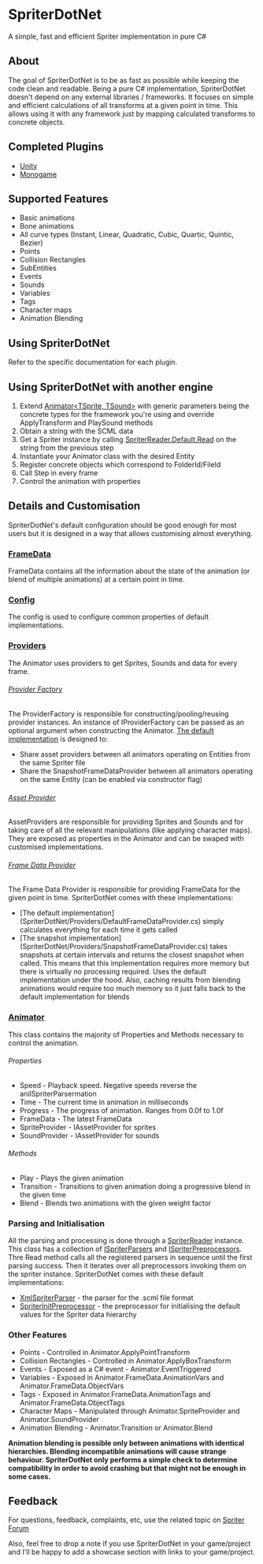 # SpriterDotNet
A simple, fast and efficient Spriter implementation in pure C#

## About
The goal of SpriterDotNet is to be as fast as possible while keeping the code clean and readable. 
Being a pure C# implementation, SpriterDotNet doesn't depend on any external libraries / frameworks. It focuses on simple and efficient calculations of all transforms at a given point in time. This allows using it with any framework just by mapping calculated transforms to concrete objects.

## Completed Plugins
* [Unity](SpriterDotNet.Unity)
* [Monogame](SpriterDotNet.MonoGame)

## Supported Features
* Basic animations
* Bone animations
* All curve types (Instant, Linear, Quadratic, Cubic, Quartic, Quintic, Bezier)
* Points
* Collision Rectangles
* SubEntities
* Events
* Sounds
* Variables
* Tags
* Character maps
* Animation Blending

## Using SpriterDotNet
Refer to the specific documentation for each plugin.

## Using SpriterDotNet with another engine
1. Extend [Animator<TSprite, TSound>](SpriterDotNet/Animator.cs) with generic parameters being the concrete types for the framework you're using and override ApplyTransform and PlaySound methods
2. Obtain a string with the SCML data
3. Get a Spriter instance by calling [SpriterReader.Default.Read](SpriterDotNet/SpriterReader.cs) on the string from the previous step
4. Instantiate your Animator class with the desired Entity
5. Register concrete objects which correspond to FolderId/FileId
6. Call Step in every frame
7. Control the animation with properties

## Details and Customisation
SpriterDotNet's default configuration should be good enough for most users but it is designed in a way that allows customising almost everything.

### [FrameData](SpriterDotNet/FrameData.cs)
FrameData contains all the information about the state of the animation (or blend of multiple animations) at a certain point in time.

### [Config](SpriterDotNet/Config.cs)
The config is used to configure common properties of default implementations.

### [Providers](SpriterDotNet/Providers)
The Animator uses providers to get Sprites, Sounds and data for every frame.

###### [Provider Factory](SpriterDotNet/IProviderFactory.cs)
The ProviderFactory is responsible for constructing/pooling/reusing provider instances. An instance of IProviderFactory can be passed as an optional argument when constructing the Animator.
[The default implementation](SpriterDotNet/Providers/DefaultProviderFactory.cs) is designed to:
* Share asset providers between all animators operating on Entities from the same Spriter file
* Share the SnapshotFrameDataProvider between all animators operating on the same Entity (can be enabled via constructor flag)

###### [Asset Provider](SpriterDotNet/IAssetProvider.cs)
AssetProviders are responsible for providing Sprites and Sounds and for taking care of all the relevant manipulations (like applying character maps).
They are exposed as properties in the Animator and can be swaped with customised implementations.

###### [Frame Data Provider](SpriterDotNet/IFrameDataProvider.cs)
The Frame Data Provider is responsible for providing FrameData for the given point in time. SpriterDotNet comes with these implementations:
* [The default implementation] (SpriterDotNet/Providers/DefaultFrameDataProvider.cs) simply calculates everything for each time it gets called
* [The snapshot implementation] (SpriterDotNet/Providers/SnapshotFrameDataProvider.cs) takes snapshots at certain intervals and returns the closest snapshot when called. This means that this implementation requires more memory but there is virtually no processing required. Uses the default implementation under the hood. Also, caching results from blending animations would require too much memory so it just falls back to the default implementation for blends

### [Animator](SpriterDotNet/Animator.cs)
This class contains the majority of Properties and Methods necessary to control the animation.

###### Properties
* Speed - Playback speed. Negative speeds reverse the aniISpriterParsermation
* Time - The current time in animation in milliseconds
* Progress - The progress of animation. Ranges from 0.0f to 1.0f
* FrameData - The latest FrameData
* SpriteProvider - IAssetProvider for sprites
* SoundProvider - IAssetProvider for sounds

######  Methods
* Play - Plays the given animation
* Transition - Transitions to given animation doing a progressive blend in the given time
* Blend - Blends two animations with the given weight factor

### Parsing and Initialisation
All the parsing and processing is done through a [SpriterReader](SpriterDotNet/SpriterReader.cs) instance. This class has a collection of [ISpriterParsers](SpriterDotNet/ISpriterParser.cs) and [ISpriterPreprocessors](SpriterDotNet/ISpriterPreprocessor.cs). Thre Read method calls all the registered parsers in sequence until the first parsing success. Then it iterates over all preprocessors invoking them on the spriter instance. SpriterDotNet comes with these default implementations:
* [XmlSpriterParser](SpriterDotNet/Parsers/XmlSpriterParser.cs) - the parser for the .scml file format
* [SpriterInitPreprocessor](SpriterDotNet/Preprocessors/SpriterInitPreprocessor.cs) - the preprocessor for initialising the default values for the Spriter data hierarchy

### Other Features
* Points - Controlled in Animator.ApplyPointTransform
* Collision Rectangles - Controlled in Animator.ApplyBoxTransform
* Events - Exposed as a C# event - Animator.EventTriggered
* Variables - Exposed in Animator.FrameData.AnimationVars and Animator.FrameData.ObjectVars
* Tags - Exposed in Animator.FrameData.AnimationTags and Animator.FrameData.ObjectTags
* Character Maps - Manipulated through Animator.SpriteProvider and Animator.SoundProvider
* Animation Blending - Animator.Transition or Animator.Blend

**Animation blending is possible only between animations with identical hierarchies. Blending incompatible animations will cause strange behaviour. SpriterDotNet only performs a simple check to determine compatibility in order to avoid crashing but that might not be enough in some cases.**

## Feedback
For questions, feedback, complaints, etc, use the related topic on [Spriter Forum](http://brashmonkey.com/forum/index.php?/topic/4166-spriterdotnet-an-implementation-for-all-c-frameworks/)

Also, feel free to drop a note if you use SpriterDotNet in your game/project and I'll be happy to add a showcase section with links to your game/project.
